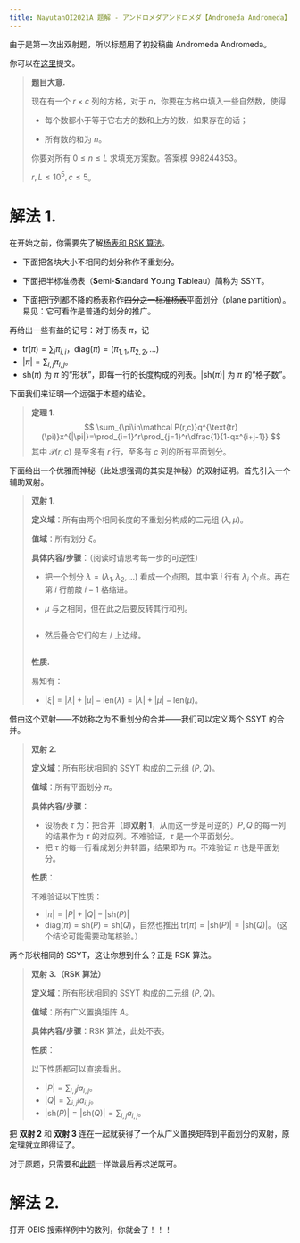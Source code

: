```yaml
---
title: NayutanOI2021A 题解 - アンドロメダアンドロメダ【Andromeda Andromeda】
---
```


由于是第一次出双射题，所以标题用了初投稿曲 Andromeda Andromeda。

你可以在[这里](https://www.luogu.com.cn/problem/T172893)提交。

> **题目大意.**
>
> 现在有一个 $r\times c$ 列的方格，对于 $n$，你要在方格中填入一些自然数，使得
>
> - 每个数都小于等于它右方的数和上方的数，如果存在的话；
>
> - 所有数的和为 $n$。
>
> 你要对所有 $0\le n\le L$ 求填充方案数。答案模 $998244353$。
>
> $r,L\le 10^5,c\le 5$。

# 解法 1.

在开始之前，你需要先了解[杨表和 RSK 算法](https://xyix.gitee.io/posts/?&postname=young-tableau)。

- 下面把各块大小不相同的划分称作不重划分。

- 下面把半标准杨表（**S**emi-**S**tandard **Y**oung **T**ableau）简称为 SSYT。
- 下面把行列都不降的杨表称作~~四分之一标准杨表~~平面划分（plane partition）。易见：它可看作是普通的划分的推广。

再给出一些有益的记号：对于杨表 $\pi$，记

- $\text{tr}(\pi)=\sum_i \pi_{i,i}$，$\text{diag}(\pi)=(\pi_{1,1},\pi_{2,2},...)$
- $|\pi|=\sum_{i,j}\pi_{i,j}$。
- $\text{sh}(\pi)$ 为 $\pi$ 的“形状”，即每一行的长度构成的列表。$|\text{sh}(\pi)|$ 为 $\pi$ 的“格子数”。

下面我们来证明一个远强于本题的结论。

> **定理 1.**
> $$
> \sum_{\pi\in\mathcal P(r,c)}q^{\text{tr}(\pi)}x^{|\pi|}=\prod_{i=1}^r\prod_{j=1}^r\dfrac{1}{1-qx^{i+j-1}}
> $$
> 其中 $\mathcal P(r,c)$ 是至多有 $r$ 行，至多有 $c$ 列的所有平面划分。

下面给出一个优雅而神秘（此处想强调的其实是神秘）的双射证明。首先引入一个辅助双射。

> **双射 1.**
>
> **定义域**：所有由两个相同长度的不重划分构成的二元组 $(\lambda,\mu)$。
>
> **值域**：所有划分 $\xi$。
>
> **具体内容/步骤**：（阅读时请思考每一步的可逆性）
>
> - 把一个划分 $\lambda=(\lambda_1,\lambda_2,...)$ 看成一个点图，其中第 $i$ 行有 $\lambda_i$ 个点。再在第 $i$ 行前敲 $i-1$ 格缩进。
>
> - $\mu$ 与之相同，但在此之后要反转其行和列。
>
> <div style="width:60%;margin:auto"><img src="https://xyix.gitee.io/images/youngtable2.png" alt=""></div>
>
> - 然后叠合它们的左 / 上边缘。
>
> <div style="width:30%;margin:auto"><img src="https://xyix.gitee.io/images/youngtable3.png" alt=""></div>
>
> **性质.**
>
> 易知有：
>
> - $|\xi|=|\lambda|+|\mu|-\text{len}(\lambda)=|\lambda|+|\mu|-\text{len}(\mu)$。

借由这个双射——不妨称之为不重划分的合并——我们可以定义两个 SSYT 的合并。

> **双射 2.**
>
> **定义域**：所有形状相同的 SSYT 构成的二元组 $(P,Q)$。
>
> **值域**：所有平面划分 $\pi$。
>
> **具体内容/步骤**：
>
> - 设杨表 $\tau$ 为：把合并（即**双射 1**，从而这一步是可逆的）$P,Q$ 的每一列的结果作为 $\tau$ 的对应列。不难验证，$\tau$ 是一个平面划分。
> - 把 $\tau$ 的每一行看成划分并转置，结果即为 $\pi$。不难验证 $\pi$ 也是平面划分。
>
> **性质**：
>
> 不难验证以下性质：
>
> - $|\pi|=|P|+|Q|-|\text{sh}(P)|$
> - $\text{diag}(\pi)=\text{sh}(P)=\text{sh}(Q)$，自然也推出 $\text{tr}(\pi)=|\text{sh}(P)|=|\text{sh}(Q)|$。（这个结论可能需要动笔核验。）

两个形状相同的 SSYT，这让你想到什么？正是 RSK 算法。

> **双射 3.（RSK 算法）**
>
> **定义域**：所有形状相同的 SSYT 构成的二元组 $(P,Q)$。
>
> **值域**：所有广义置换矩阵 $A$。
>
> **具体内容/步骤**：RSK 算法，此处不表。
>
> **性质**：
>
> 以下性质都可以直接看出。
>
> - $|P|=\sum_{i,j}ja_{i,j}$。
> - $|Q|=\sum_{i,j}ia_{i,j}$。
> - $|\text{sh}(P)|=|\text{sh}(Q)|=\sum_{i,j}a_{i,j}$。

把 **双射 2** 和 **双射 3** 连在一起就获得了一个从广义置换矩阵到平面划分的双射，原定理就立即得证了。

对于原题，只需要和[此题](https://loj.ac/p/6077)一样做最后再求逆既可。

# 解法 2.

打开 OEIS 搜索样例中的数列，你就会了！！！

